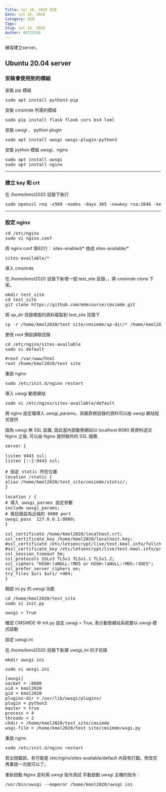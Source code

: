 ```yaml
---
Title: Jul 16, 2020 日誌
Date: Jul 16, 2020
Category: 日誌
Tags: 
Slug: Jul_16_ 2020
Author: 40723150
---
```

練習建立server。
<!-- PELICAN_END_SUMMARY -->

## Ubuntu 20.04 server

### 安裝會使用到的模組

安裝 pip 模組

<pre class="brush: jscript">
sudo apt install python3-pip
</pre>

安裝 cmsimde 所需的模組

<pre class="brush: jscript">
sudo pip install flask flask_cors bs4 lxml
</pre>

安裝 uwsgi 、 python plugin

<pre class="brush: jscript">
sudo apt install uwsgi uwsgi-plugin-python3 
</pre>

安裝 python 模組 uwsgi、nginx

<pre class="brush: jscript">
sudo apt install uwsgi
sudo apt install nginx
</pre>

---

### 建立 key 和 crt

在 /home/kmol2020 目錄下執行

<pre class="brush: jscript">
sudo openssl req -x509 -nodes -days 365 -newkey rsa:2048 -keyout localhost.key -out localhost.crt
</pre>

---

### 設定 nginx 

<pre class="brush: jscript">
cd /etc/nginx
sudo vi nginx.conf
</pre>

將 nginx.conf 第62行︰
sites-enabled/* 換成 sites-available/*
<pre class="brush: jscript">
sites-available/*
</pre>

導入 cmsimde 

在 /home/kmol2020 目錄下新增一個 test_site 目錄，，將 cmsimde clone 下來。

<pre class="brush: jscript">
mkdir test_site
cd test_site
git clone https://github.com/mdecourse/cmsimde.git
</pre>

將 up_dir 目錄裡面的資料複製到 test_site 目錄下

<pre class="brush: jscript">
cp -r /home/kmol2020/test_site/cmsimde/up-dir/* /home/kmol2020/test_site
</pre>

更改 root 預設讀取目錄

<pre class="brush: jscript">
cd /etc/nginx/sites-available
sudo vi default
</pre>

<pre class="brush: jscript">
#root /var/www/html
root /home/kmol2020/test_site
</pre>

重啟 nginx

<pre class="brush: jscript">
sudo /etc/init.d/nginx restart
</pre>

導入 uwsgi 動態網站

<pre class="brush: jscript">
sudo vi /etc/nginx/sites-available/default
</pre>

將 nginx 設定檔導入 uwsgi_params。其網頁根目錄的資料可以由 uwsgi 網站程式提供

因為 uwsgi 無 SSL 設置, 因此當內部動態網站以 localhost:8080 將資料送交 Nginx 之後, 可以由 Nginx 提供聯外的 SSL 服務.

<pre class="brush: jscript">
server {

listen 9443 ssl;
listen [::]:9443 ssl;

# 指定 static 所在位置
location /static {
alias /home/kmol2020/test_site/cmsimde/static/;
}

location / {
# 導入 uwsgi_params 設定參數
include uwsgi_params;
# 根目錄設為近端的 8080 port 
uwsgi_pass  127.0.0.1:8080;
}

ssl_certificate /home/kmol2020/localhost.crt;
ssl_certificate_key /home/kmol2020/localhost.key;
#ssl_certificate /etc/letsencrypt/live/test.kmol.info/fullchain.pem;
#ssl_certificate_key /etc/letsencrypt/live/test.kmol.info/privkey.pem;
ssl_session_timeout 5m;
ssl_protocols SSLv3 TLSv1 TLSv1.1 TLSv1.2;
ssl_ciphers "HIGH:!aNULL:!MD5 or HIGH:!aNULL:!MD5:!3DES";
ssl_prefer_server_ciphers on;
try_files $uri $uri/ =404;
}
</pre>

開啟 ini.py 的 uwsgi 功能

<pre class="brush: jscript">
cd /home/kmol2020/test_site
sudo vi init.py
</pre>

<pre class="brush: jscript">
uwsgi = True
</pre>

確認 CMSiMDE 中 init.py 設定 uwsgi = True, 表示動態網站系統要以 uwsgi 模式啟動

設定 uwsgi.ini

在 /home/kmol2020 目錄下新建 uwsgi_ini 的子目錄

<pre class="brush: jscript">
mkdir uwsgi_ini
</pre>

<pre class="brush: jscript">
sudo vi uwsgi.ini
</pre>

<pre class="brush: jscript">
[uwsgi]
socket = :8080
uid = kmol2020
gid = kmol2020
plugins-dir = /usr/lib/uwsgi/plugins/
plugin = python3
master = true
process = 4
threads = 2
chdir = /home/kmol2020/test_site/cmsimde
wsgi-file = /home/kmol2020/test_site/cmsimde/wsgi.py
</pre>

重啟 nginx

<pre class="brush: jscript">
sudo /etc/init.d/nginx restart
</pre>

若出現錯誤，有可能是 /etc/nginx/sites-available/default 內容有打錯。修改完再重啟一次就可以了。

重新啟動 Nginx 並利用 uwsgi 指令測試
手動啟動 uwsgi 主機的指令︰

<pre class="brush: jscript">
/usr/bin/uwsgi --emperor /home/kmol2020/uwsgi_ini
</pre>
